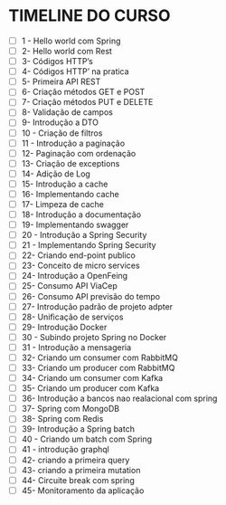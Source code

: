 # TIMELINE DO CURSO

- [ ]  1 - Hello world com Spring
- [ ]  2-  Hello world com Rest
- [ ]  3- Códigos HTTP’s
- [ ]  4- Códigos HTTP’ na pratica
- [ ]  5- Primeira API REST
- [ ]  6- Criação métodos GET e POST
- [ ]  7- Criação métodos PUT e DELETE
- [ ]  8- Validação de campos
- [ ]  9- Introdução a DTO
- [ ]  10 - Criação de filtros
- [ ]  11 - Introdução a paginação
- [ ]  12-  Paginação com ordenação
- [ ]  13- Criação de exceptions
- [ ]  14- Adição de Log
- [ ]  15- Introdução a cache
- [ ]  16- Implementando cache
- [ ]  17- Limpeza de cache
- [ ]  18- Introdução a documentação
- [ ]  19- Implementando swagger
- [ ]  20 - Introdução a Spring Security
- [ ]  21 - Implementando Spring Security
- [ ]  22-  Criando end-point publico
- [ ]  23- Conceito de micro services
- [ ]  24- Introdução a OpenFeing
- [ ]  25- Consumo API ViaCep
- [ ]  26- Consumo API previsão do tempo
- [ ]  27- Introdução padrão de projeto adpter
- [ ]  28- Unificação de serviços
- [ ]  29- Introdução Docker
- [ ]  30 - Subindo projeto Spring no Docker
- [ ]  31 - Introdução a mensageria
- [ ]  32-  Criando um consumer com RabbitMQ
- [ ]  33-  Criando um producer com RabbitMQ
- [ ]  34- Criando um consumer com Kafka
- [ ]  35- Criando um producer com Kafka
- [ ]  36- Introdução a bancos nao realacional com spring
- [ ]  37- Spring com MongoDB
- [ ]  38- Spring com Redis
- [ ]  39- Introdução a Spring batch
- [ ]  40 - Criando um batch com Spring
- [ ]  41 - introdução graphql
- [ ]  42- criando a primeira query
- [ ]  43- criando a primeira mutation
- [ ]  44- Circuite break com spring
- [ ]  45- Monitoramento da aplicação